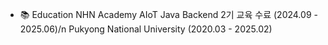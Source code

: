 

- 📚 Education
NHN Academy AIoT Java Backend 2기 교육 수료 (2024.09 - 2025.06)/n
Pukyong National University (2020.03 - 2025.02)

<!---
saumonrose08/saumonrose08 is a ✨ special ✨ repository because its `README.md` (this file) appears on your GitHub profile.
You can click the Preview link to take a look at your changes.
--->
